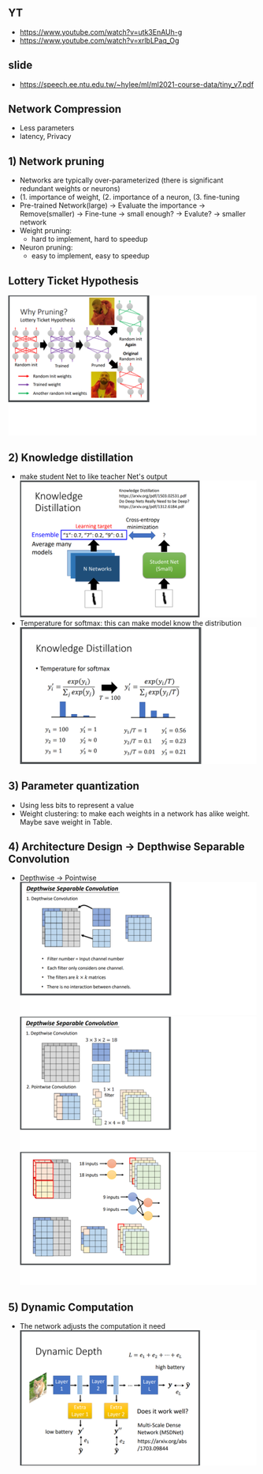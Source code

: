 ## YT  
  * https://www.youtube.com/watch?v=utk3EnAUh-g  
  * https://www.youtube.com/watch?v=xrlbLPaq_Og  

## slide  
  * https://speech.ee.ntu.edu.tw/~hylee/ml/ml2021-course-data/tiny_v7.pdf  

## Network Compression  
  * Less parameters  
  * latency, Privacy  

## 1) Network pruning  
  * Networks are typically over-parameterized (there is significant redundant weights or neurons)  
  * (1. importance of weight, (2. importance of a neuron, (3. fine-tuning  
  * Pre-trained Network(large) -> Evaluate the importance -> Remove(smaller) -> Fine-tune -> small enough? -> Evalute? -> smaller network  
  * Weight pruning:  
    * hard to implement, hard to speedup  
  * Neuron pruning:
    * easy to implement, easy to speedup  

## Lottery Ticket Hypothesis  
 ![Image of Yaktocat](https://github.com/ting-chih/NTU-ML2021spring/blob/main/image/lottery.png)  
 
 
## 2) Knowledge distillation  
  * make student Net to like teacher Net's output  
![Image of Yaktocat](https://github.com/ting-chih/NTU-ML2021spring/blob/main/image/knowledge%20distillation1.png)  
  * Temperature for softmax:  this can make model know the distribution  
![Image of Yaktocat](https://github.com/ting-chih/NTU-ML2021spring/blob/main/image/kd2.png)  

## 3) Parameter quantization  
  * Using less bits to represent a value  
  * Weight clustering: to make each weights in a network has alike weight.  Maybe save weight in Table.  

## 4) Architecture Design -> Depthwise Separable Convolution  
  * Depthwise -> Pointwise
![Image of Yaktocat](https://github.com/ting-chih/NTU-ML2021spring/blob/main/image/ds1.png)  
![Image of Yaktocat](https://github.com/ting-chih/NTU-ML2021spring/blob/main/image/ds2.png)  
![Image of Yaktocat](https://github.com/ting-chih/NTU-ML2021spring/blob/main/image/ds3.png)  

## 5) Dynamic Computation  
  * The network adjusts the computation it need  
![Image of Yaktocat](https://github.com/ting-chih/NTU-ML2021spring/blob/main/image/dd1.png)  
